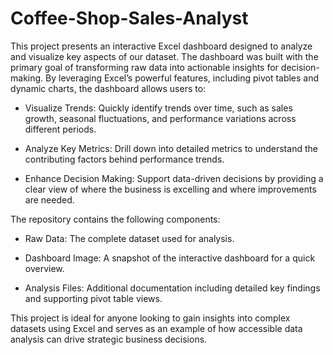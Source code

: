 # Coffee-Shop-Sales-Analyst


This project presents an interactive Excel dashboard designed to analyze and visualize key aspects of our dataset. The dashboard was built with the primary goal of transforming raw data into actionable insights for decision-making. By leveraging Excel’s powerful features, including pivot tables and dynamic charts, the dashboard allows users to:

- Visualize Trends: Quickly identify trends over time, such as sales growth, seasonal fluctuations, and performance variations across different periods.

- Analyze Key Metrics: Drill down into detailed metrics to understand the contributing factors behind performance trends.

- Enhance Decision Making: Support data-driven decisions by providing a clear view of where the business is excelling and where improvements are needed.

The repository contains the following components:
- Raw Data: The complete dataset used for analysis.

- Dashboard Image: A snapshot of the interactive dashboard for a quick overview.

- Analysis Files: Additional documentation including detailed key findings and supporting pivot table views.

This project is ideal for anyone looking to gain insights into complex datasets using Excel and serves as an example of how accessible data analysis can drive strategic business decisions.

